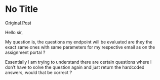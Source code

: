 # No Title

[Original Post](https://discourse.onlinedegree.iitm.ac.in/t/169029/138)

<p>Hello sir,</p>
<p>My question is, the questions my endpoint will be evaluated are they the exact same ones with same parameters for my respective email as on the assignment portal ?</p>
<p>Essentially I am trying to understand there are certain questions where I don’t have to solve the question again and just return the hardcoded answers, would that be correct ?</p>